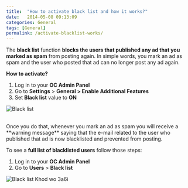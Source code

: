 ```yaml
---
title:  "How to activate black list and how it works?"
date:   2014-05-08 09:13:09
categories: General
tags: [General]
permalink: /activate-blacklist-works/
---
```

The **black list** function **blocks the users that published any ad that you marked as spam** from posting again. In simple words, you mark an ad as spam and the user who posted that ad can no longer post any ad again.

**How to activate?** 

1. Log in to your **OC Admin Panel** 
2. Go to **Settings** > **General > Enable Additional Features** 
3. Set **Black list** value to **ON** 

![Black list](http://open-classifieds.com/wp-content/uploads/2014/05/Black-list.png)

<br>
Once you do that, whenever you mark an ad as spam you will receive a **warning message** saying that the e-mail related to the user who published that ad is now blacklisted and prevented from posting.

To see a **full list of blacklisted users** follow those steps: 

1. Log in to your **OC Admin Panel** 
2. Go to **Users** > **Black list** 

![Black list Khod wo 3a6i](http://open-classifieds.com/wp-content/uploads/2014/05/Black-list-Khod-wo-3a6i-1024x314.png)

